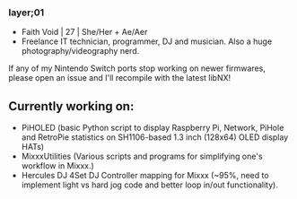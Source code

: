 ### layer;01
- Faith Void | 27 | She/Her + Ae/Aer
- Freelance IT technician, programmer, DJ and musician. Also a huge photography/videography nerd.

If any of my Nintendo Switch ports stop working on newer firmwares, please open an issue and I'll recompile with the latest libNX!

## Currently working on:
- PiHOLED (basic Python script to display Raspberry Pi, Network, PiHole and RetroPie statistics on SH1106-based 1.3 inch (128x64) OLED display HATs)
- MixxxUtilities (Various scripts and programs for simplifying one's workflow in Mixxx.)
- Hercules DJ 4Set DJ Controller mapping for Mixxx (~95%, need to implement light vs hard jog code and better loop in/out functionality).

<!--
**faithvoid/faithvoid** is a ✨ _special_ ✨ repository because its `README.md` (this file) appears on your GitHub profile.

Here are some ideas to get you started:

- 🔭 I’m currently working on ...
- 🌱 I’m currently learning ...
- 👯 I’m looking to collaborate on ...
- 🤔 I’m looking for help with ...
- 💬 Ask me about ...
- 📫 How to reach me: ...
- 😄 Pronouns: ...
- ⚡ Fun fact: ...
-->

